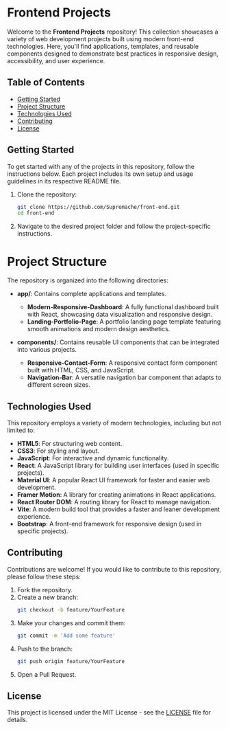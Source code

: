 # Frontend Projects

Welcome to the **Frontend Projects** repository! This collection showcases a variety of web development projects built using modern front-end technologies. Here, you'll find applications, templates, and reusable components designed to demonstrate best practices in responsive design, accessibility, and user experience.

## Table of Contents

- [Getting Started](#getting-started)
- [Project Structure](#project-structure)
- [Technologies Used](#technologies-used)
- [Contributing](#contributing)
- [License](#license)

## Getting Started

To get started with any of the projects in this repository, follow the instructions below. Each project includes its own setup and usage guidelines in its respective README file.

1. Clone the repository:
   ```bash
   git clone https://github.com/Supremache/front-end.git
   cd front-end
2. Navigate to the desired project folder and follow the project-specific instructions.

# Project Structure

The repository is organized into the following directories:

- **app/**: Contains complete applications and templates.
  - **Modern-Responsive-Dashboard**: A fully functional dashboard built with React, showcasing data visualization and responsive design.
  - **Landing-Portfolio-Page**: A portfolio landing page template featuring smooth animations and modern design aesthetics.

- **components/**: Contains reusable UI components that can be integrated into various projects.
  - **Responsive-Contact-Form**: A responsive contact form component built with HTML, CSS, and JavaScript.
  - **Navigation-Bar**: A versatile navigation bar component that adapts to different screen sizes.

## Technologies Used

This repository employs a variety of modern technologies, including but not limited to:

- **HTML5**: For structuring web content.
- **CSS3**: For styling and layout.
- **JavaScript**: For interactive and dynamic functionality.
- **React**: A JavaScript library for building user interfaces (used in specific projects).
- **Material UI**: A popular React UI framework for faster and easier web development.
- **Framer Motion**: A library for creating animations in React applications.
- **React Router DOM**: A routing library for React to manage navigation.
- **Vite**: A modern build tool that provides a faster and leaner development experience.
- **Bootstrap**: A front-end framework for responsive design (used in specific projects).

## Contributing

Contributions are welcome! If you would like to contribute to this repository, please follow these steps:

1. Fork the repository.
2. Create a new branch:
   ```bash
   git checkout -b feature/YourFeature
3. Make your changes and commit them:
   ```bash
   git commit -m 'Add some feature'
4. Push to the branch:
   ```bash
   git push origin feature/YourFeature
5. Open a Pull Request.

## License

This project is licensed under the MIT License - see the [LICENSE](LICENSE) file for details.


